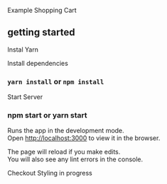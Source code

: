 Example Shopping Cart

## getting started

Instal Yarn

Install dependencies

### `yarn install` or `npm install`

Start Server

### npm start or yarn start

Runs the app in the development mode.<br />
Open [http://localhost:3000](http://localhost:3000) to view it in the browser.

The page will reload if you make edits.<br />
You will also see any lint errors in the console.

Checkout Styling in progress

